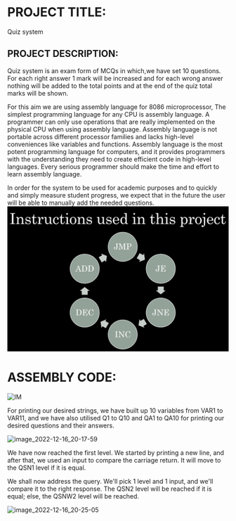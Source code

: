 # PROJECT TITLE:
Quiz system

## PROJECT DESCRIPTION:
Quiz system is an exam form of MCQs in which,we have set 10 questions.
 For each right answer 1 mark will be increased and for each 
wrong answer nothing will be added to the total points 
and at the end of the quiz total marks will be shown.

For this aim we are using assembly language for 8086 microprocessor,
The simplest programming language for any CPU is assembly language.
A programmer can only use operations that are really implemented on
the physical CPU when using assembly language. Assembly language is
not portable across different processor families and lacks high-level 
conveniences like variables and functions. Assembly language is the most
potent programming language for computers, and it provides programmers
with the understanding they need to create efficient code in high-level languages.
Every serious programmer should make the time and effort to learn assembly language.

In order for the system to be used for academic purposes and to quickly and simply
measure student progress, we expect that in the future the user will be able to manually
add the needed questions.
![alt](https://github.com/basma10ashraf/Quiz-System/blob/main/IMG_20221216_223515_753.jpg)
# ASSEMBLY CODE:
![IM](https://user-images.githubusercontent.com/66069469/208192747-ca146169-32a9-49f0-8a36-5416b2297a38.png)

For printing our desired strings, we have built up 10 variables from VAR1 to VAR11, and we have also utilised Q1 to Q10 and QA1 to QA10 for printing our desired questions and their answers.

![image_2022-12-16_20-17-59](https://user-images.githubusercontent.com/66069469/208192944-0a9204f4-b96f-4731-8321-889466fd1274.png)

We have now reached the first level. We started by printing a new line, and after that, we used an input to compare the carriage return. It will move to the QSN1 level if it is equal.

We shall now address the query. We'll pick 1 level and 1 input, and we'll compare it to the right response. The QSN2 level will be reached if it is equal; else, the QSNW2 level will be reached.

![image_2022-12-16_20-25-05](https://user-images.githubusercontent.com/119314929/208194098-bb994d3e-dabd-4560-bcb8-6ecc4219ee0a.png)

